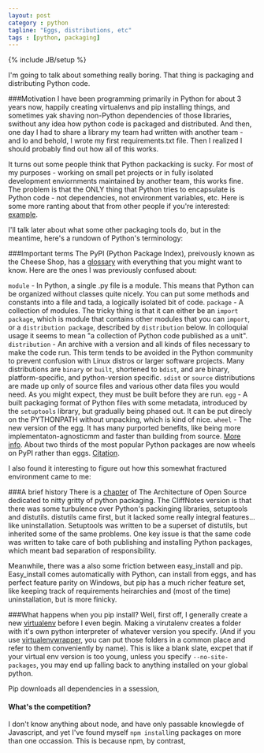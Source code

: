 ```yaml
---
layout: post
category : python
tagline: "Eggs, distributions, etc"
tags : [python, packaging]
---
```

{% include JB/setup %}

I'm going to talk about something really boring. That thing is packaging and distributing Python code.

###Motivation 
I have been programming primarily in Python for about 3 years now, happily creating virtualenvs and pip installing things, and sometimes yak shaving non-Python dependencies of those libraries, swithout any idea how python code is packaged and distributed. And then, one day I had to share a library my team had written with another team - and lo and behold, I wrote my first requirements.txt file. Then I realized I should probably find out how all of this works.

It turns out some people think that Python packacking is sucky. For most of my purposes - working on small pet projects or in fully isolated development enviornments maintained by another team, this works fine. The problem is that the ONLY thing that Python tries to encapsulate is Python code - not dependencies, not environment variables, etc. Here is some more ranting about that from other people if you're interested: [example](https://pythonrants.wordpress.com/2013/12/06/why-i-hate-virtualenv-and-pip/).

I'll talk later about what some other packaging tools do, but in the meantime, here's a rundown of Python's terminology:

###Important terms
The PyPI (Python Package Index), preivously known as the Cheese Shop, has a [glossary](https://packaging.python.org/en/latest/glossary.html) with everything that you might want to know. Here are the ones I was previously confused about:

`module` - In Python, a single .py file is a module. This means that Python can be organized without classes quite nicely. You can put some methods and constants into a file and tada, a logically isolated bit of code.
`package` - A collection of modules. The tricky thing is that it can either be an `import package`, which is module that contains other modules that you can `import`, or a `distribution package`, described by `distribution` below. In colloquial usage it seems to mean "a collection of Python code published as a unit".
`distribution` - An archive with a version and all kinds of files necessary to make the code run. This term tends to be avoided in the Python community to prevent confusion with Linux distros or larger software projects. 
    Many distributions are `binary` or `built`, shortened to `bdist`, and are binary, platform-specific, and python-version specific. `sdist` or `source` distributions are made up only of source files and various other data files you would need. As you might expect, they must be built before they are run.
`egg` - A built packaging format of Python files with some metadata, introduced by the `setuptools` library, but gradually being phased out. It can be put direcly on the PYTHONPATH without unpacking, which is kind of nice.
`wheel` - The new version of the egg. It has many purported benefits, like being more implementaton-agnosticmm and faster than building from source. [More info](http://wheel.readthedocs.org/en/latest/story.html). About two thirds of the most popular Python packages are now wheels on PyPI rather than eggs. [Citation](http://pythonwheels.com/).

I also found it interesting to figure out how this somewhat fractured environment came to me: 

###A brief history
There is a [chapter](http://www.aosabook.org/en/packaging.html) of The Architecture of Open Source dedicated to nitty gritty of python packaging. The CliffNotes version is that there was some turbulence over Python's packinging libraries, setuptools and distutils. distutils came first, but it lacked some really integral features... like uninstallation. Setuptools was written to be a superset of distutils, but inherited some of the same problems. One key issue is that the same code was written to take care of both publishing and installing Python packages, which meant bad separation of responsibility.

Meanwhile, there was a also some friction between easy\_install and pip. Easy\_install comes automatically with Python, can install from eggs, and has perfect feature parity on Windows, but pip has a much richer feature set, like keeping track of requirements heirarchies and (most of the time) uninstallation, but is more finicky.

###What happens when you pip install?
Well, first off, I generally create a new [virtualenv](http://docs.python-guide.org/en/latest/dev/virtualenvs/) before I even begin. Making a virutalenv creates a folder with it's own python interpreter of whatever version you specify. (And if you use [virtualenvwrapper](http://virtualenvwrapper.readthedocs.io/en/latest/), you can put those folders in a common place and refer to them conveniently by name). This is like a blank slate, excpet that if your virtual env version is too young, unless you specify `--no-site-packages`, you may end up falling back to anything installed on your global python. 

Pip downloads all dependencies in a ssession, 



#### What's the competition?
I don't know anything about node, and have only passable knowlegde of Javascript, and yet I've found myself `npm install`ing packages on more than one occassion. This is because npm, by contrast, 

